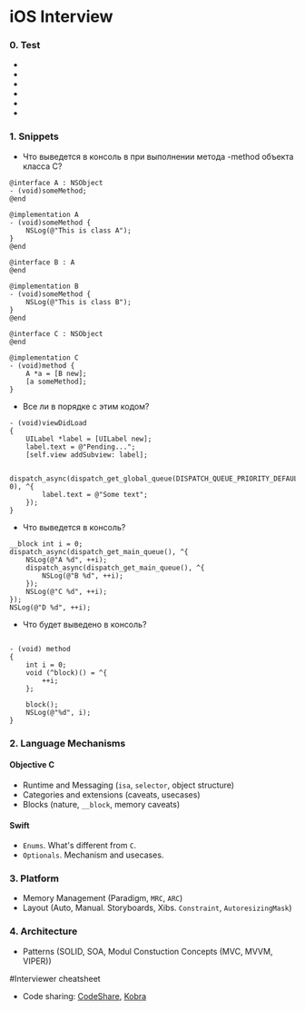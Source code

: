 # iOS Interview

### 0. Test
* 
*
*
*
*
*

### 1. Snippets

- Что выведется в консоль в при выполнении метода -method объекта класса C?

```objc
@interface A : NSObject
- (void)someMethod;
@end

@implementation A
- (void)someMethod {
    NSLog(@"This is class A");
}
@end

@interface B : A
@end

@implementation B
- (void)someMethod {
    NSLog(@"This is class B");
}
@end

@interface C : NSObject
@end

@implementation C
- (void)method {
    A *a = [B new];
    [a someMethod];
}
```

- Все ли в порядке с этим кодом?

```objc
- (void)viewDidLoad
{
    UILabel *label = [UILabel new];
    label.text = @"Pending...";
    [self.view addSubview: label];
    
    dispatch_async(dispatch_get_global_queue(DISPATCH_QUEUE_PRIORITY_DEFAULT, 0), ^{
        label.text = @"Some text";
    });
}
```

- Что выведется в консоль?

```objc
__block int i = 0; 
dispatch_async(dispatch_get_main_queue(), ^{
    NSLog(@"A %d", ++i);
    dispatch_async(dispatch_get_main_queue(), ^{
        NSLog(@"B %d", ++i);
    });
    NSLog(@"C %d", ++i);
});
NSLog(@"D %d", ++i);
```

- Что будет выведено в консоль?

```objc

- (void) method
{
    int i = 0;
    void (^block)() = ^{
        ++i;
    };
    
    block();
    NSLog(@"%d", i);
}
```

### 2. Language Mechanisms
#### Objective C
- Runtime and Messaging (`isa`, `selector`, object structure)
- Categories and extensions (caveats, usecases)
- Blocks (nature, `__block`, memory caveats)

#### Swift
- `Enums`. What's different from `C`.
- `Optionals`. Mechanism and usecases.

### 3. Platform

- Memory Management (Paradigm, `MRC`, `ARC`)
- Layout (Auto, Manual. Storyboards, Xibs. `Constraint`, `AutoresizingMask`)

### 4. Architecture
- Patterns (SOLID, SOA, Modul Constuction Concepts (MVC, MVVM, VIPER))



#Interviewer cheatsheet
- Code sharing: [CodeShare](https://codeshare.io), [Kobra](https://kobra.io/)

